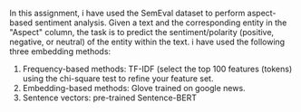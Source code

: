 In this assignment, i have used the SemEval dataset to perform aspect-based sentiment 
analysis. Given a text and the corresponding entity in the "Aspect" column, the task is to 
predict the sentiment/polarity (positive, negative, or neutral) of the entity within the text. 
i have used the following three embedding methods: 
1. Frequency-based methods:  TF-IDF (select the top 100 
features (tokens) using the chi-square test to refine your feature set. 
2. Embedding-based methods: Glove trained on google news. 
3. Sentence vectors: pre-trained Sentence-BERT
